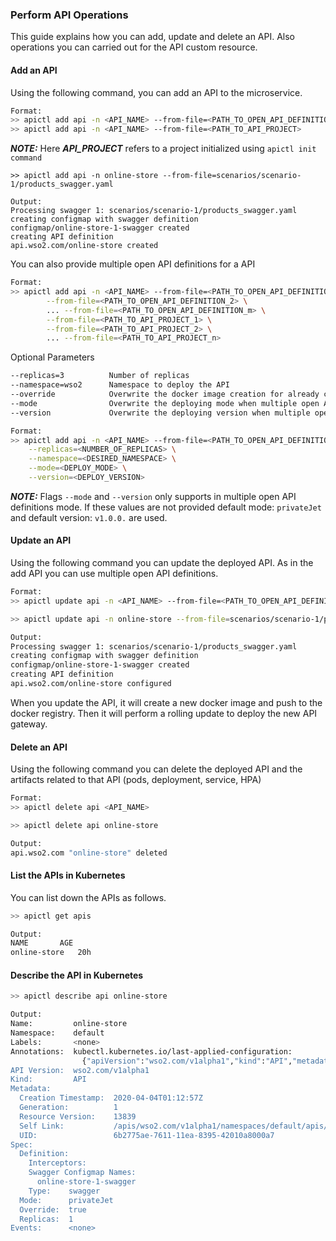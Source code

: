 ### Perform API Operations

This guide explains how you can add, update and delete an API. Also operations you can carried out for the API custom resource.

#### Add an API

Using the following command, you can add an API to the microservice.

```sh
Format:
>> apictl add api -n <API_NAME> --from-file=<PATH_TO_OPEN_API_DEFINITION>
>> apictl add api -n <API_NAME> --from-file=<PATH_TO_API_PROJECT>
```
***NOTE:*** Here ***API_PROJECT*** refers to a project initialized using `apictl init command`

```
>> apictl add api -n online-store --from-file=scenarios/scenario-1/products_swagger.yaml

Output:
Processing swagger 1: scenarios/scenario-1/products_swagger.yaml
creating configmap with swagger definition
configmap/online-store-1-swagger created
creating API definition
api.wso2.com/online-store created
```

You can also provide multiple open API definitions for a API

```sh
Format:
>> apictl add api -n <API_NAME> --from-file=<PATH_TO_OPEN_API_DEFINITION_1> \
        --from-file=<PATH_TO_OPEN_API_DEFINITION_2> \
        ... --from-file=<PATH_TO_OPEN_API_DEFINITION_m> \
        --from-file=<PATH_TO_API_PROJECT_1> \
        --from-file=<PATH_TO_API_PROJECT_2> \
        ... --from-file=<PATH_TO_API_PROJECT_n>
```

Optional Parameters

```sh
--replicas=3          Number of replicas
--namespace=wso2      Namespace to deploy the API
--override      	  Overwrite the docker image creation for already created docker image
--mode                Overwrite the deploying mode when multiple open API definitions provided. Available modes: privateJet, sidecar
--version             Overwrite the deploying version when multiple open API definitions provided

Format:
>> apictl add api -n <API_NAME> --from-file=<PATH_TO_OPEN_API_DEFINITION_1> --from-file=<PATH_TO_API_INIT_PROJECT_1> ... \
    --replicas=<NUMBER_OF_REPLICAS> \
    --namespace=<DESIRED_NAMESPACE> \
    --mode=<DEPLOY_MODE> \
    --version=<DEPLOY_VERSION>
```

***NOTE:*** Flags `--mode` and `--version` only supports in multiple open API definitions mode. If these values are not provided default mode: `privateJet` and default version: `v1.0.0.` are used.

#### Update an API

Using the following command you can update the deployed API. As in the add API you can use multiple open API definitions.

```sh
Format:
>> apictl update api -n <API_NAME> --from-file=<PATH_TO_OPEN_API_DEFINITION_1>
```

```sh
>> apictl update api -n online-store --from-file=scenarios/scenario-1/products_swagger.yaml

Output:
Processing swagger 1: scenarios/scenario-1/products_swagger.yaml
creating configmap with swagger definition
configmap/online-store-1-swagger created
creating API definition
api.wso2.com/online-store configured
```

When you update the API, it will create a new docker image and push to the docker registry. Then it will perform a rolling update to deploy the new API gateway.

#### Delete an API

Using the following command you can delete the deployed API and the artifacts related to that API (pods, deployment, service, HPA)

```sh
Format:
>> apictl delete api <API_NAME>

>> apictl delete api online-store

Output:
api.wso2.com "online-store" deleted
```

#### List the APIs in Kubernetes

You can list down the APIs as follows.
```sh
>> apictl get apis

Output:
NAME       AGE
online-store   20h
```

#### Describe the API in Kubernetes

```sh
>> apictl describe api online-store

Output:
Name:         online-store
Namespace:    default
Labels:       <none>
Annotations:  kubectl.kubernetes.io/last-applied-configuration:
                {"apiVersion":"wso2.com/v1alpha1","kind":"API","metadata":{"annotations":{},"creationTimestamp":null,"name":"online-store","namespace":"de...
API Version:  wso2.com/v1alpha1
Kind:         API
Metadata:
  Creation Timestamp:  2020-04-04T01:12:57Z
  Generation:          1
  Resource Version:    13839
  Self Link:           /apis/wso2.com/v1alpha1/namespaces/default/apis/online-store
  UID:                 6b2775ae-7611-11ea-8395-42010a8000a7
Spec:
  Definition:
    Interceptors:
    Swagger Configmap Names:
      online-store-1-swagger
    Type:    swagger
  Mode:      privateJet
  Override:  true
  Replicas:  1
Events:      <none>
```
